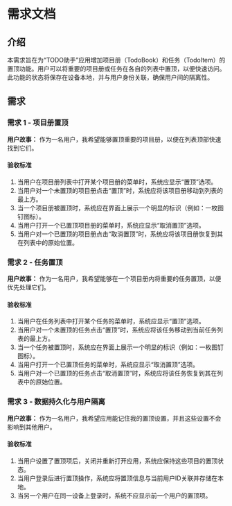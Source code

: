 # 需求文档

## 介绍

本需求旨在为“TODO助手”应用增加项目册（TodoBook）和任务（TodoItem）的置顶功能。用户可以将重要的项目册或任务在各自的列表中置顶，以便快速访问。此功能的状态将保存在设备本地，并与用户身份关联，确保用户间的隔离性。

## 需求

### 需求 1 - 项目册置顶

**用户故事：** 作为一名用户，我希望能够置顶重要的项目册，以便在列表顶部快速找到它们。

#### 验收标准

1.  当用户在项目册列表中打开某个项目册的菜单时，系统应显示“置顶”选项。
2.  当用户对一个未置顶的项目册点击“置顶”时，系统应将该项目册移动到列表的最上方。
3.  当一个项目册被置顶时，系统应在界面上展示一个明显的标识（例如：一枚图钉图标）。
4.  当用户打开一个已置顶项目册的菜单时，系统应显示“取消置顶”选项。
5.  当用户对一个已置顶的项目册点击“取消置顶”时，系统应将该项目册恢复到其在列表中的原始位置。

### 需求 2 - 任务置顶

**用户故事：** 作为一名用户，我希望能够在一个项目册内将重要的任务置顶，以便优先处理它们。

#### 验收标准

1.  当用户在任务列表中打开某个任务的菜单时，系统应显示“置顶”选项。
2.  当用户对一个未置顶的任务点击“置顶”时，系统应将该任务移动到当前任务列表的最上方。
3.  当一个任务被置顶时，系统应在界面上展示一个明显的标识（例如：一枚图钉图标）。
4.  当用户打开一个已置顶任务的菜单时，系统应显示“取消置顶”选项。
5.  当用户对一个已置顶的任务点击“取消置顶”时，系统应将该任务恢复到其在列表中的原始位置。

### 需求 3 - 数据持久化与用户隔离

**用户故事：** 作为一名用户，我希望应用能记住我的置顶设置，并且这些设置不会影响到其他用户。

#### 验收标准

1.  当用户设置了置顶项后，关闭并重新打开应用，系统应保持这些项目的置顶状态。
2.  当用户登录后进行置顶操作，系统应将置顶信息与当前用户ID关联并存储在本地。
3.  当另一个用户在同一设备上登录时，系统不应显示前一个用户的置顶项。
